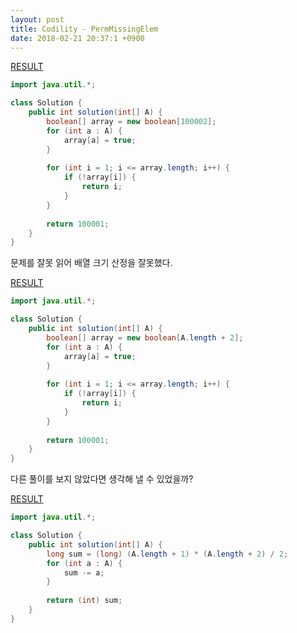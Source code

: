 ```yaml
---
layout: post
title: Codility - PermMissingElem
date: 2018-02-21 20:37:1 +0900
---
```


[RESULT](https://app.codility.com/demo/results/trainingRVBEZW-857)

```java
import java.util.*;

class Solution {
    public int solution(int[] A) {
        boolean[] array = new boolean[100002];
        for (int a : A) {
            array[a] = true;
        }
        
        for (int i = 1; i <= array.length; i++) {
            if (!array[i]) {
                return i;   
            }
        }
        
        return 100001;   
    }
}
```

문제를 잘못 읽어 배열 크기 산정을 잘못했다.

[RESULT](https://app.codility.com/demo/results/training9HAYQ2-JDV)

```java
import java.util.*;

class Solution {
    public int solution(int[] A) {
        boolean[] array = new boolean[A.length + 2];
        for (int a : A) {
            array[a] = true;
        }
        
        for (int i = 1; i <= array.length; i++) {
            if (!array[i]) {
                return i;   
            }
        }
        
        return 100001;   
    }
}
```

다른 풀이를 보지 않았다면 생각해 낼 수 있었을까?

[RESULT](https://app.codility.com/demo/results/trainingESVKRT-VN6)

```java
import java.util.*;

class Solution {
    public int solution(int[] A) {
        long sum = (long) (A.length + 1) * (A.length + 2) / 2;
        for (int a : A) {
            sum -= a;
        }
        
        return (int) sum;   
    }
}
```
